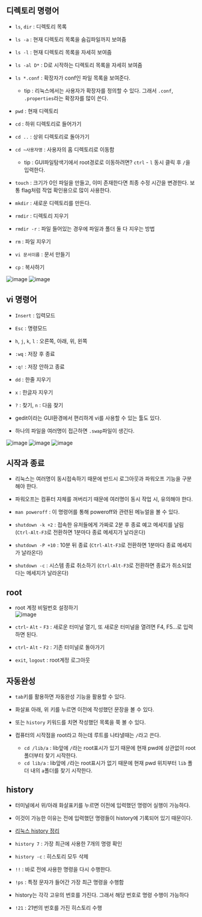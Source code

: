
## 디렉토리 명령어
- `ls`, `dir` : 디렉토리 목록

- `ls -a` : 현재 디렉토리 목록을 숨김파일까지 보여줌

- `ls -l` : 현재 디렉토리 목록을 자세히 보여줌

- `ls -al D*` : D로 시작하는 디렉토리 목록을 자세히 보여줌

- `ls *.conf` : 확장자가 conf인 파일 목록을 보여준다.
  - tip : 리눅스에서는 사용자가 확장자를 정의할 수 있다. 그래서 `.conf`, `.properties`라는 확장자를 많이 쓴다. 

- `pwd` : 현재 디렉토리

- `cd` : 하위 디렉토리로 들어가기

- `cd ..` : 상위 디렉토리로 돌아가기

- `cd ~사용자명` : 사용자의 홈 디렉토리로 이동함

  - tip : GUI파일탐색기에서 root경로로 이동하려면? `ctrl` - `l` 동시 클릭 후 `/`을 입력한다.

- `touch` : 크기가 0인 파일을 만들고, 이미 존재한다면 최종 수정 시간을 변경한다. 보통 flag처럼 작업 확인용으로 많이 사용한다.

- `mkdir` : 새로운 디렉토리를 만든다.

- `rmdir` : 디렉토리 지우기

- `rmdir -r` : 파일 들어있는 경우에 파일과 폴더 둘 다 지우는 방법

- `rm` : 파일 지우기

- `vi 문서이름` : 문서 만들기



- `cp` : 복사하기

![image](https://user-images.githubusercontent.com/77392444/113073416-05d06500-9204-11eb-84ab-4f81120b0a39.png)
![image](https://user-images.githubusercontent.com/77392444/113073442-108afa00-9204-11eb-900e-e35eba3c2c0a.png)


## vi 명령어

- `Insert` : 입력모드

- `Esc` : 명령모드

- `h`, `j`, `k`, `l` : 오른쪽, 아래, 위, 왼쪽

- `:wq` : 저장 후 종료

- `:q!` : 저장 안하고 종료

- `dd` : 한줄 지우기

- `x` : 한글자 지우기

- `?` : 찾기, `n` : 다음 찾기

- gedit이라는 GUI환경에서 편리하게 vi를 사용할 수 있는 툴도 있다.

- 하나의 파일을 여러명이 접근하면 `.swap`파일이 생긴다. 

![image](https://user-images.githubusercontent.com/77392444/112935270-673df880-915e-11eb-832e-7002317a2317.png)
![image](https://user-images.githubusercontent.com/77392444/112935282-6e650680-915e-11eb-98c8-3b41d2ddf1c8.png)
![image](https://user-images.githubusercontent.com/77392444/112935304-74f37e00-915e-11eb-94ab-a0da9782f3e1.png)


## 시작과 종료
- 리눅스는 여러명이 동시접속하기 때문에 반드시 로그아웃과 파워오프 기능을 구분해야 한다.

- 파워오프는 컴퓨터 자체를 꺼버리기 때문에 여러명이 동시 작업 시, 유의해야 한다.

- `man poweroff` : 이 명령어를 통해 poweroff와 관련된 메뉴얼을 볼 수 있다.

- `shutdown -k +2` : 접속한 유저들에게 가짜로 2분 후 종료 예고 메세지를 날림 (`Ctrl-Alt-F3`로 전환하면 1분마다 종료 메세지가 날라온다)

- `shutdown -P +10` : 10분 뒤 종료 (`Ctrl-Alt-F3`로 전환하면 1분마다 종료 메세지가 날라온다)

- `shutdown -c` : 시스템 종료 취소하기 (`Ctrl-Alt-F3`로 전환하면 종료가 취소되었다는 메세지가 날라온다)

## root
- root 계정 비밀번호 설정하기 <br>
  ![image](https://user-images.githubusercontent.com/77392444/112924527-4324ec00-914b-11eb-9285-2a8a5dcc83fe.png)

- `ctrl`- `Alt` - `F3` : 새로운 터미널 열기, 또 새로운 터미널을 열려면 F4, F5...로 입력하면 된다.

- `ctrl`- `Alt` - `F2` : 기존 터미널로 돌아가기

- `exit`, `logout` : root계정 로그아웃


## 자동완성
- `tab`키를 활용하면 자동완성 기능을 활용할 수 있다.

- 화살표 아래, 위 키를 누르면 이전에 작성했던 문장을 볼 수 있다.

- 또는 `history` 키워드를 치면 작성했던 목록을 쭉 볼 수 있다. 

- 컴퓨터의 시작점을 root라고 하는데 루트를 나타낼때는 `/`라고 쓴다.
  - `cd /lib/a` : lib앞에 `/`라는 root표시가 있기 때문에 현재 pwd에 상관없이 root폴더부터 찾기 시작한다.
  - `cd lib/a` : lib앞에 `/`라는 root표시가 없기 때문에 현재 pwd 위치부터 `lib` 폴더 내의 `a`폴더를 찾기 시작한다.


## history
- 터미널에서 위/아래 화살표키를 누르면 이전에 입력했던 명령어 실행이 가능하다.

- 이것이 가능한 이유는 전에 입력했던 명령들이 history에 기록되어 있기 때문이다. 

- [리눅스 history 정리](https://withcoding.com/107)

- `history 7` : 가장 최근에 사용한 7개의 명령 확인

- `history -c` : 히스토리 모두 삭제

- `!!` : 바로 전에 사용한 명령을 다시 수행한다.

- `!ps` : 특정 문자가 들어간 가장 최근 명령을 수행함

- history는 각각 고유의 번호를 가진다. 그래서 해당 번호로 명령 수행이 가능하다

- `!21` : 21번의 번호를 가진 히스토리 수행
